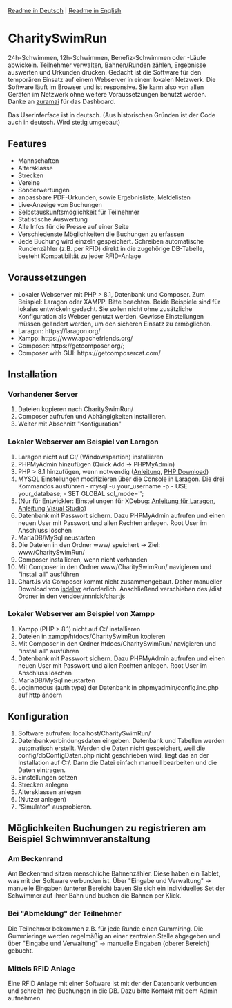
<a href="https://github.com/Endition/CharitySwimRun/blob/master/README-DE.md">Readme in Deutsch</a> | <a href="https://github.com/Endition/CharitySwimRun/blob/master/README.md">Readme in English</a>

<h1>CharitySwimRun</h1>
24h-Schwimmen, 12h-Schwimmen, Benefiz-Schwimmen oder -Läufe abwickeln. Teilnehmer verwalten, Bahnen/Runden zählen, Ergebnisse auswerten und Urkunden drucken.
Gedacht ist die Software für den temporären Einsatz auf einem Webserver in einem lokalen Netzwerk. 
Die Software läuft im Browser und ist responsive. Sie kann also von allen Geräten im Netzwerk ohne weitere Voraussetzungen benutzt werden. Danke an <a href="https://github.com/zuramai/mazer">zuramai</a> für das Dashboard.

Das Userinferface ist in deutsch. (Aus historischen Gründen ist der Code auch in deutsch. Wird stetig umgebaut)

<h2>Features</h2>
<ul>
    <li>Mannschaften</li>
    <li>Altersklasse</li>
    <li>Strecken</li>
    <li>Vereine</li>
    <li>Sonderwertungen</li>
    <li>anpassbare PDF-Urkunden, sowie Ergebnisliste, Meldelisten</li>
    <li>Live-Anzeige von Buchungen</li>
    <li>Selbstauskunftsmöglichkeit für Teilnehmer</li>
    <li>Statistische Auswertung</li>
    <li>Alle Infos für die Presse auf einer Seite</li>
    <li>Verschiedenste Möglichkeiten die Buchungen zu erfassen</li>
    <li>Jede Buchung wird einzeln gespeichert. Schreiben automatische Rundenzähler (z.B. per RFID) direkt in die zugehörige DB-Tabelle, besteht Kompatibiltät zu jeder RFID-Anlage </li>
</ul>

<h2>Voraussetzungen</h2>
<ul>
    <li>Lokaler Webserver mit PHP > 8.1, Datenbank und  Composer. Zum Beispiel: Laragon oder XAMPP. Bitte beachten. Beide Beispiele sind für lokales entwickeln gedacht. Sie sollen nicht ohne zusätzliche Konfiguration als Webser genutzt werden. Gewisse Einstellungen müssen geändert werden, um den sicheren Einsatz zu ermöglichen.</li>
    <li>Laragon: https://laragon.org/</li>
    <li>Xampp: https://www.apachefriends.org/</li>
    <li>Composer: https://getcomposer.org/; </li>
    <li>Composer with GUI: https://getcomposercat.com/ </li>
</ul>


<h2>Installation</h2>
<h3>Vorhandener Server</h3>
<ol>
    <li>Dateien kopieren nach CharitySwimRun/ </li>
    <li>Composer aufrufen und Abhängigkeiten installieren.</li>
    <li>Weiter mit Abschnitt "Konfiguration"</li>
</ol>

<h3>Lokaler Webserver am Beispiel von Laragon</h3>
<ol>
    <li>Laragon nicht auf C:/ (Windowspartion) installieren</li>
    <li>PHPMyAdmin hinzufügen (Quick Add -> PHPMyAdmin)</li>
    <li>PHP > 8.1 hinzufügen, wenn notwendig (<a href="https://medium.com/@oluwaseye/add-different-php-versions-to-your-laragon-installation-d2526db5c5f1">Anleitung</a>, <a href="https://windows.php.net/downloads/releases/">PHP Download</a>)</li>
    <li>
        MYSQL Einstellungen modifizieren über die Console in Laragon. Die drei Kommandos ausführen
        - mysql -u your_username -p
        - USE your_database;
        - SET GLOBAL sql_mode='';
    </li>
    <li>(Nur für Entwickler: Einstellungen für XDebug: <a href="https://gitbook.deddy.me/laragon-xdebug-debug-php-with-vscode-on-windows/">Anleitung für Laragon</a>, <a href="https://pen-y-fan.github.io/2021/08/03/How-to-Set-up-VS-Code-to-use-PHP-with-Xdebug-3-on-Windows/">Anleitung Visual Studio</a>)
 </li>
    <li>Datenbank mit Passwort sichern. Dazu PHPMyAdmin aufrufen und einen neuen User mit Passwort und allen Rechten anlegen. Root User im Anschluss löschen</li>
    <li>MariaDB/MySql neustarten</li>
    <li>Die Dateien in den Ordner www/ speichert -> Ziel: www/CharitySwimRun/</li>
    <li>Composer installieren, wenn nicht vorhanden</li>
    <li>Mit Composer in den Ordner www/CharitySwimRun/ navigieren und "install all" ausführen</li>
    <li>ChartJs via Composer kommt nicht zusammengebaut. Daher manueller Download von <a href="https://www.jsdelivr.com/package/npm/chart.js?path=dist">jsdelivr</a> erforderlich. Anschließend verschieben des /dist Ordner in den vendoer/nnnick/chartjs</li>
</ol>

<h3>Lokaler Webserver am Beispiel von Xampp</h3>
<ol>
    <li>Xampp (PHP > 8.1) nicht auf C:/ installieren</li>
    <li>Dateien in xampp/htdocs/CharitySwimRun kopieren</li>
    <li>Mit Composer in den Ordner htdocs/CharitySwimRun/ navigieren und "install all" ausführen</li>
    <li>Datenbank mit Passwort sichern. Dazu PHPMyAdmin aufrufen und einen neuen User mit Passwort und allen Rechten anlegen. Root User im Anschluss löschen</li>
    <li>MariaDB/MySql neustarten</li>
    <li>Loginmodus (auth type) der Datenbank in phpmyadmin/config.inc.php auf http ändern</li>
</ol>

<h2>Konfiguration</h2>
<ol>
    <li>Software aufrufen: localhost/CharitySwimRun/</li>
    <li>Datenbankverbindungsdaten eingeben. Datenbank und Tabellen werden automatisch erstellt. Werden die Daten nicht gespeichert, weil die config/dbConfigDaten.php nicht geschrieben wird, liegt das an der Installation auf C:/. Dann die Datei einfach manuell bearbeiten und die Daten eintragen.</li>
    <li>Einstellungen setzen</li>
    <li>Strecken anlegen</li>
    <li>Altersklassen anlegen</li>
    <li>(Nutzer anlegen)</li>
    <li>"Simulator" ausprobieren.</li>
</ol>

<h2>Möglichkeiten Buchungen zu registrieren am Beispiel Schwimmveranstaltung</h2>
<h3>Am Beckenrand</h3>
Am Beckenrand sitzen menschliche Bahnenzähler. Diese haben ein Tablet, was mit der Software verbunden ist. Über "Eingabe und Verwaltung" -> manuelle Eingaben (unterer Bereich) bauen Sie sich ein individuelles Set der Schwimmer auf ihrer Bahn und buchen die Bahnen per Klick.

<h3>Bei "Abmeldung" der Teilnehmer</h3>
Die Teilnehmer bekommen z.B. für jede Runde einen Gummiring. Die Gummieringe werden regelmäßig an einer zentralen Stelle abgegeben und über "Eingabe und Verwaltung" -> manuelle Eingaben (oberer Bereich) gebucht.

<h3>Mittels RFID Anlage</h3>
Eine RFID Anlage mit einer Software ist mit der der Datenbank verbunden und schreibt ihre Buchungen in die DB. Dazu bitte Kontakt mit dem Admin aufnehmen.